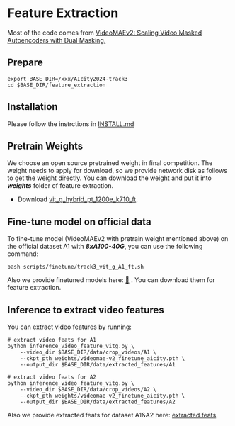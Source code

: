 # Feature Extraction
Most of the code comes from [VideoMAEv2: Scaling Video Masked Autoencoders with Dual Masking.](https://github.com/OpenGVLab/VideoMAEv2/tree/master)

## Prepare
```
export BASE_DIR=/xxx/AIcity2024-track3
cd $BASE_DIR/feature_extraction
```

## Installation
Please follow the instrctions in [INSTALL.md](../feature_extraction/docs/INSTALL.md)

## Pretrain Weights
We choose an open source pretrained weight in final competition. The weight needs to apply for download, so we provide network disk as follows to get the weight directly. You can download the weight and put it into *__weights__* folder of feature extraction.
    
* Download [vit_g_hybrid_pt_1200e_k710_ft](https://pjlab-gvm-data.oss-cn-shanghai.aliyuncs.com/internvideo/videomaev2/vit_g_hybrid_pt_1200e_k710_ft.pth).

## Fine-tune model on official data
To fine-tune model (VideoMAEv2 with pretrain weight mentioned above) on the official dataset A1 with *__8xA100-40G__*, you can use the following command:

```
bash scripts/finetune/track3_vit_g_A1_ft.sh
``` 

Also we provide finetuned models here: <a href="https://huggingface.co/wolfutopia/videomae-v2_finetune_aicity"> 🤗</a>&nbsp;. You can download them for feature extraction.

## Inference to extract video features
You can extract video features by running:
```
# extract video feats for A1
python inference_video_feature_vitg.py \
    --video_dir $BASE_DIR/data/crop_videos/A1 \
    --ckpt_pth weights/videomae-v2_finetune_aicity.pth \
    --output_dir $BASE_DIR/data/extracted_features/A1

# extract video feats for A2
python inference_video_feature_vitg.py \
    --video_dir $BASE_DIR/data/crop_videos/A2 \
    --ckpt_pth weights/videomae-v2_finetune_aicity.pth \
    --output_dir $BASE_DIR/data/extracted_features/A2
```

Also we provide extracted feats for dataset A1&A2 here: [extracted feats](https://drive.google.com/drive/folders/1y19_yF-mDi_SoHmPVYF0mfKepLcXufwB?usp=sharing).
